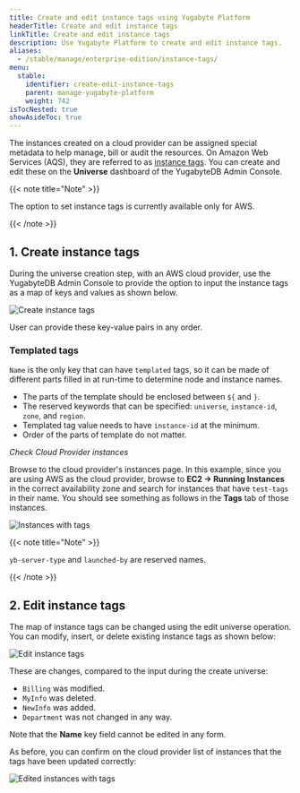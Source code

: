 ```yaml
---
title: Create and edit instance tags using Yugabyte Platform
headerTitle: Create and edit instance tags
linkTitle: Create and edit instance tags
description: Use Yugabyte Platform to create and edit instance tags.
aliases:
  - /stable/manage/enterprise-edition/instance-tags/
menu:
  stable:
    identifier: create-edit-instance-tags
    parent: manage-yugabyte-platform
    weight: 742
isTocNested: true
showAsideToc: true
---
```


The instances created on a cloud provider can be assigned special metadata to help manage, bill or audit the resources. On Amazon Web Services (AQS), they are referred to as
[instance tags](https://docs.aws.amazon.com/AWSEC2/latest/UserGuide/Using_Tags.html). You can create and edit these on the **Universe** dashboard of the
YugabyteDB Admin Console.

{{< note title="Note" >}}

The option to set instance tags is currently available only for AWS.

{{< /note >}}

## 1. Create instance tags

During the universe creation step, with an AWS cloud provider, use the YugabyteDB Admin Console to provide the option to input the instance tags as a map of keys and values as shown below.

![Create instance tags](/images/ee/inst-tags-1.png)

User can provide these key-value pairs in any order.

### Templated tags

`Name` is the only key that can have `templated` tags, so it can be made of different parts filled in at run-time to determine node and instance names.

- The parts of the template should be enclosed between `${` and `}`.
- The reserved keywords that can be specified: `universe`, `instance-id`, `zone`, and `region`.
- Templated tag value needs to have `instance-id` at the minimum.
- Order of the parts of template do not matter.

*Check Cloud Provider instances*

Browse to the cloud provider's instances page. In this example, since you are using AWS as the cloud provider, browse to **EC2 -> Running Instances**
in the correct availability zone and search for instances that have `test-tags` in their name. You should see something as follows in the
**Tags** tab of those instances.

![Instances with tags](/images/ee/inst-tags-aws-1.png)

{{< note title="Note" >}}

`yb-server-type` and `launched-by` are reserved names.

{{< /note >}}

## 2. Edit instance tags

The map of instance tags can be changed using the edit universe operation. You can modify, insert, or delete existing instance tags as shown below:

![Edit instance tags](/images/ee/inst-tags-2.png)

These are changes, compared to the input during the create universe:

- `Billing` was modified.
- `MyInfo` was deleted.
- `NewInfo` was added.
- `Department` was not changed in any way.

Note that the **Name** key field cannot be edited in any form.

As before, you can confirm on the cloud provider list of instances that the tags have been updated correctly:

![Edited instances with tags](/images/ee/inst-tags-aws-2.png)
